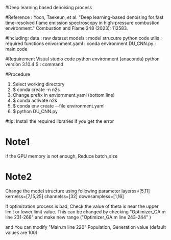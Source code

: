 #Deep learning based denoising process

#Reference : 
Yoon, Taekeun, et al. "Deep learning-based denoising for fast time-resolved flame emission spectroscopy in high-pressure combustion environment." Combustion and Flame 248 (2023): 112583.

#Including:
data		: raw dataset
models	 	: model strucutre python code
utils 		: required functions 
enivornment.yaml 	: conda environment
DU_CNN.py	: main code

#Requirement
Visual studio code
python environment (anaconda)
python version 3.10.4
$ : command 

#Procedure
1. Select working directory
2. $ conda create -n n2s
3. Change prefix in enviornment.yami (bottom line)
4. $ conda activate n2s
5. $ conda env create --file environment.yaml
6. $ python DU_CNN.py


#tip: Install the required libraries if you get the error
 



# Note1
if the GPU memory is not enough,
Reduce batch_size

# Note2
Change the model structure using following parameter
    layerss=[5,11]
    kernelss=[7,15,25]
    channelss=[32]
    downsampless=[1,16]  

If optimization process is bad, Check the value of theta is near the upper limit or lower limit value.
This can be changed by checking "Optimizer_GA.m line 231-268" and make new range ("Optimizer_GA.m line 243-244" )

and You can modify "Main.m line 220"
Population, Generation value (default values are 100)
